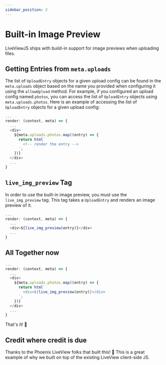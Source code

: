 ```yaml
---
sidebar_position: 2
---
```


# Built-in Image Preview

LiveViewJS ships with build-in support for image previews when uploading files. 

## Getting Entries from `meta.uploads`
The list of `UploadEntry` objects for a given upload config can be found in the `meta.uploads` object based on the name you provided when configuring it using the `allowUpload` method.  For example, if you configured an upload config named `photos`, you can access the list of `UploadEntry` objects using `meta.uploads.photos`.  Here is an example of accessing the list of `UploadEntry` objects for a given upload config:

```ts
...
render: (context, meta) => {
  ...
  <div>
    ${meta.uploads.photos.map((entry) => {
      return html`
        <!-- render the entry -->
      `;
    })}
  </div>
  ...
}
```

## `live_img_preview` Tag
In order to use the built-in image preview, you must use the `live_img_preview` tag.  This tag takes a `UploadEntry` and renders an image preview of it.
```ts
...
render: (context, meta) => {
  ...
  <div>${live_img_preview(entry)}</div>
  ...
}
```

## All Together now
```ts
...
render: (context, meta) => {
  ...
  <div>
    ${meta.uploads.photos.map((entry) => {
      return html`
        <div>${live_img_preview(entry)}</div>
      `;
    })}
  </div>
  ...
}
```

That's it! 🤯

## Credit where credit is due
Thanks to the Phoenix LiveView folks that built this! 🙌 This is a great example of why we built on top of the existing LiveView client-side JS.
